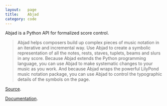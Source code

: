 ```yaml
---
layout:   page
title:    Abjad
category: code
---
```


Abjad is a Python API for formalized score control.

> Abjad helps composers build up complex pieces of music notation in an
> iterative and incremental way. Use Abjad to create a symbolic representation
> of all the notes, rests, staves, tuplets, beams and slurs in any score.
> Because Abjad extends the Python programming language, you can use Abjad to
> make systematic changes to your music as you work. And because Abjad wraps
> the powerful LilyPond music notation package, you can use Abjad to control
> the typographic details of the symbols on the page.

[Source](https://github.com/Abjad/abjad).

[Documentation](http://projectabjad.org/).